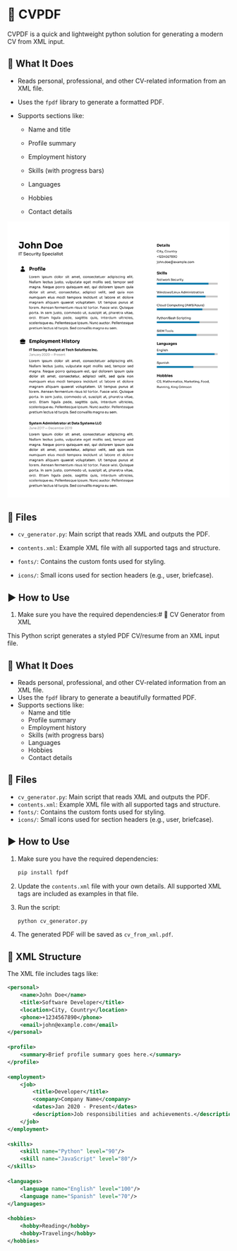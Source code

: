 
# 📝 CVPDF

CVPDF is a quick and lightweight python solution for generating a modern CV from XML input.

## 📄 What It Does

-   Reads personal, professional, and other CV-related information from an XML file.
    
-   Uses the `fpdf` library to generate a formatted PDF.
    
-   Supports sections like:
    
    -   Name and title
        
    -   Profile summary
        
    -   Employment history
        
    -   Skills (with progress bars)
        
    -   Languages
        
    -   Hobbies
        
    -   Contact details

 ![Example output](output.png)
        

## 📂 Files

-   `cv_generator.py`: Main script that reads XML and outputs the PDF.
    
-   `contents.xml`: Example XML file with all supported tags and structure.
    
-   `fonts/`: Contains the custom fonts used for styling.
    
-   `icons/`: Small icons used for section headers (e.g., user, briefcase).
    

## ▶️ How to Use

1.  Make sure you have the required dependencies:# 📝 CV Generator from XML

This Python script generates a styled PDF CV/resume from an XML input file.

## 📄 What It Does

- Reads personal, professional, and other CV-related information from an XML file.
- Uses the `fpdf` library to generate a beautifully formatted PDF.
- Supports sections like:
  - Name and title
  - Profile summary
  - Employment history
  - Skills (with progress bars)
  - Languages
  - Hobbies
  - Contact details

## 📂 Files

- `cv_generator.py`: Main script that reads XML and outputs the PDF.
- `contents.xml`: Example XML file with all supported tags and structure.
- `fonts/`: Contains the custom fonts used for styling.
- `icons/`: Small icons used for section headers (e.g., user, briefcase).

## ▶️ How to Use

1. Make sure you have the required dependencies:

    ```bash
    pip install fpdf
    ```

2. Update the `contents.xml` file with your own details. All supported XML tags are included as examples in that file.

3. Run the script:

    ```bash
    python cv_generator.py
    ```

4. The generated PDF will be saved as `cv_from_xml.pdf`.

## 📑 XML Structure

The XML file includes tags like:

```xml
<personal>
    <name>John Doe</name>
    <title>Software Developer</title>
    <location>City, Country</location>
    <phone>+1234567890</phone>
    <email>john@example.com</email>
</personal>

<profile>
    <summary>Brief profile summary goes here.</summary>
</profile>

<employment>
    <job>
        <title>Developer</title>
        <company>Company Name</company>
        <dates>Jan 2020 - Present</dates>
        <description>Job responsibilities and achievements.</description>
    </job>
</employment>

<skills>
    <skill name="Python" level="90"/>
    <skill name="JavaScript" level="80"/>
</skills>

<languages>
    <language name="English" level="100"/>
    <language name="Spanish" level="70"/>
</languages>

<hobbies>
    <hobby>Reading</hobby>
    <hobby>Traveling</hobby>
</hobbies>
